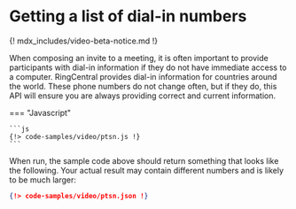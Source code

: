 # Getting a list of dial-in numbers

{! mdx_includes/video-beta-notice.md !}

When composing an invite to a meeting, it is often important to provide participants with dial-in information if they do not have immediate access to a computer. RingCentral provides dial-in information for countries around the world. These phone numbers do not change often, but if they do, this API will ensure you are always providing correct and current information. 

=== "Javascript"

    ```js
    {!> code-samples/video/ptsn.js !}
    ```

When run, the sample code above should return something that looks like the following. Your actual result may contain different numbers and is likely to be much larger:

```json
{!> code-samples/video/ptsn.json !}
```


